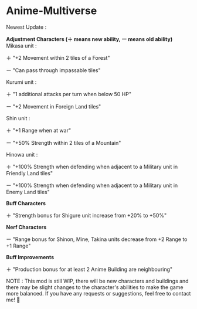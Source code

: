 # Anime-Multiverse
Newest Update :

**Adjustment Characters (＋ means new ability, ー means old ability)**
Mikasa unit : 

＋ "+2 Movement within 2 tiles of a Forest"

ー "Can pass through impassable tiles"

Kurumi unit :

＋ "1 additional attacks per turn when below 50 HP"

ー "+2 Movement in Foreign Land tiles"

Shin unit :

＋ "+1 Range when at war"

ー "+50% Strength within 2 tiles of a Mountain"

Hinowa unit : 

＋ "+100% Strength when defending when adjacent to a Military unit in Friendly Land tiles"

ー "+100% Strength when defending when adjacent to a Military unit in Enemy Land tiles"

**Buff Characters**

＋ "Strength bonus for Shigure unit increase from +20% to +50%"

**Nerf Characters**

ー "Range bonus for Shinon, Mine, Takina units decrease from +2 Range to +1 Range"

**Buff Improvements**

＋ "Production bonus for at least 2 Anime Building are neighbouring"

NOTE : This mod is still WIP, there will be new characters and buildings and there may be slight changes to the character's abilities to make the game more balanced.
If you have any requests or suggestions, feel free to contact me! 🙏
